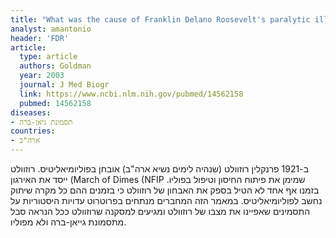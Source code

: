 ```yaml
---
title: "What was the cause of Franklin Delano Roosevelt's paralytic illness?"
analyst: amantonio
header: 'FDR'
article:
  type: article
  authors: Goldman
  year: 2003
  journal: J Med Biogr
  link: https://www.ncbi.nlm.nih.gov/pubmed/14562158
  pubmed: 14562158
diseases:
- תסמונת גיאן-ברה
countries:
- ארה"ב
---
```


ב-1921 פרנקלין רוזוולט (שנהיה לימים נשיא ארה"ב) אובחן בפוליומיאליטיס. רוזוולט ייסד את האירגון (March of Dimes (NFIP שמימן את פיתוח החיסון וטיפול בפוליו. בזמנו אף אחד לא הטיל בספק את האבחון של רוזוולט כי בזמנים ההם כל מקרה שיתוק נחשב לפוליומיאליטיס.
במאמר הזה המחברים מנתחים בפרוטרוט עדויות היסטוריות על התסמינים שאפיינו את מצבו של רוזוולט ומגיעים למסקנה שרוזוולט ככל הנראה סבל מתסמונת גייאן-ברה ולא מפוליו.
